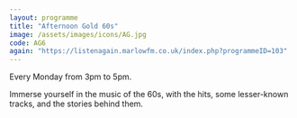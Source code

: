 ```yaml
---
layout: programme
title: "Afternoon Gold 60s"
image: /assets/images/icons/AG.jpg
code: AG6
again: "https://listenagain.marlowfm.co.uk/index.php?programmeID=103"
---
```

Every Monday from 3pm to 5pm. 

Immerse yourself in the music of the 60s, with the hits, some lesser-known tracks, and the stories behind them. 